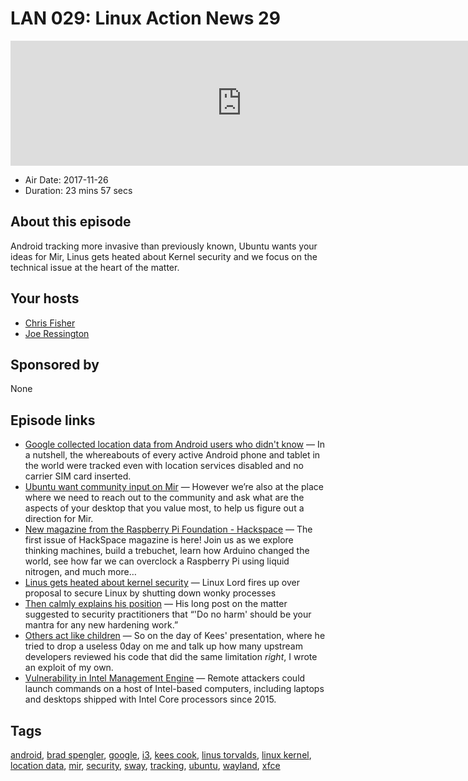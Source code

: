 # LAN 029: Linux Action News 29

<iframe src="https://player.fireside.fm/v2/DAcK9LdX+6Aj8emli?theme=dark" width="740" height="200" frameborder="0" scrolling="no"></iframe>

* Air Date: 2017-11-26
* Duration: 23 mins 57 secs

## About this episode

Android tracking more invasive than previously known, Ubuntu wants your ideas for Mir, Linus gets heated about Kernel security and we focus on the technical issue at the heart of the matter.

## Your hosts
* [Chris Fisher](https://linuxactionnews.com/hosts/chris)
* [Joe Ressington](https://linuxactionnews.com/hosts/joe)

## Sponsored by

None



## Episode links

  * [Google collected location data from Android users who didn't know](http://pocketnow.com/2017/11/22/google-collected-location-information-unaware-android-users "Google collected location data from Android users who didn't know") — In a nutshell, the whereabouts of every active Android phone and tablet in the world were tracked even with location services disabled and no carrier SIM card inserted.
  * [Ubuntu want community input on Mir](https://community.ubuntu.com/t/mirs-next-steps-we-need-your-input/2140 "Ubuntu want community input on Mir") — However we’re also at the place where we need to reach out to the community and ask what are the aspects of your desktop that you value most, to help us figure out a direction for Mir.
  * [New magazine from the Raspberry Pi Foundation - Hackspace](https://hackspace.raspberrypi.org/issues/1 "New magazine from the Raspberry Pi Foundation - Hackspace") — The first issue of HackSpace magazine is here! Join us as we explore thinking machines, build a trebuchet, learn how Arduino changed the world, see how far we can overclock a Raspberry Pi using liquid nitrogen, and much more…
  * [Linus gets heated about kernel security](https://www.theregister.co.uk/2017/11/20/security_people_are_morons_says_linus_torvalds/ "Linus gets heated about kernel security") — Linux Lord fires up over proposal to secure Linux by shutting down wonky processes
  * [Then calmly explains his position](https://www.theregister.co.uk/2017/11/24/linus_torvalds_approach_to_security/ "Then calmly explains his position") — His long post on the matter suggested to security practitioners that “'Do no harm' should be your mantra for any new hardening work.”
  * [Others act like children](https://twitter.com/grsecurity/status/933469938312007680?ref_src=twsrc%5Etfw&ref_url=https%3A%2F%2Fwww.reddit.com%2Fr%2Flinux%2Fcomments%2F7ez9zc%2Fapparently_linux_security_people_kees_cook_brad%2F "Others act like children") — So on the day of Kees' presentation, where he tried to drop a useless 0day on me and talk up how many upstream developers reviewed his code that did the same limitation *right*, I wrote an exploit of my own.
  * [Vulnerability in Intel Management Engine](https://arstechnica.com/information-technology/2017/11/intel-warns-of-widespread-vulnerability-in-pc-server-device-firmware/ "Vulnerability in Intel Management Engine") — Remote attackers could launch commands on a host of Intel-based computers, including laptops and desktops shipped with Intel Core processors since 2015. 



## Tags

[android](https://linuxactionnews.com/tags/android), [brad spengler](https://linuxactionnews.com/tags/brad%20spengler), [google](https://linuxactionnews.com/tags/google), [i3](https://linuxactionnews.com/tags/i3), [kees cook](https://linuxactionnews.com/tags/kees%20cook), [linus torvalds](https://linuxactionnews.com/tags/linus%20torvalds), [linux kernel](https://linuxactionnews.com/tags/linux%20kernel), [location data](https://linuxactionnews.com/tags/location%20data), [mir](https://linuxactionnews.com/tags/mir), [security](https://linuxactionnews.com/tags/security), [sway](https://linuxactionnews.com/tags/sway), [tracking](https://linuxactionnews.com/tags/tracking), [ubuntu](https://linuxactionnews.com/tags/ubuntu), [wayland](https://linuxactionnews.com/tags/wayland), [xfce](https://linuxactionnews.com/tags/xfce)